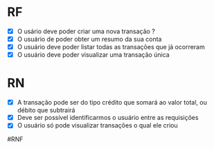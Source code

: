 # RF

- [x] O usário deve poder criar uma nova transação ?
- [x] O usuário de poder obter um resumo da sua conta
- [x] O usuário deve poder listar todas as transações que já ocorreram
- [x] O usuário deve poder visualizar uma transação única

# RN

- [x] A transação pode ser do tipo crédito que somará ao valor total, ou débito que subtrairá
- [x] Deve ser possível identificarmos o usuário entre as requisições
- [x] O usuário só pode visualizar transações o qual ele criou

#RNF
